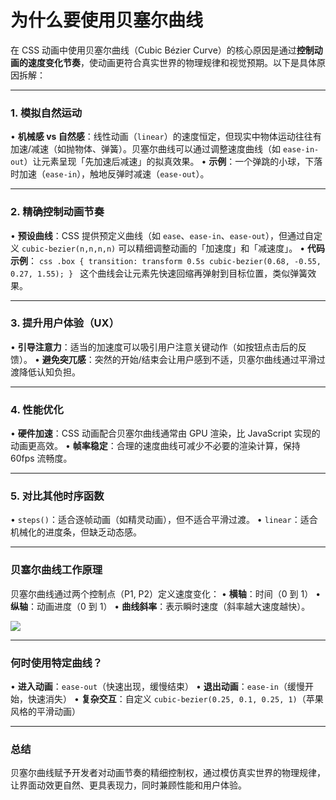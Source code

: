 # 为什么要使用贝塞尔曲线
在 CSS 动画中使用贝塞尔曲线（Cubic Bézier Curve）的核心原因是通过**控制动画的速度变化节奏**，使动画更符合真实世界的物理规律和视觉预期。以下是具体原因拆解：

---

### 1. **模拟自然运动**
   • **机械感 vs 自然感**：线性动画（`linear`）的速度恒定，但现实中物体运动往往有加速/减速（如抛物体、弹簧）。贝塞尔曲线可以通过调整速度曲线（如 `ease-in-out`）让元素呈现「先加速后减速」的拟真效果。
   • **示例**：一个弹跳的小球，下落时加速（`ease-in`），触地反弹时减速（`ease-out`）。

---

### 2. **精确控制动画节奏**
   • **预设曲线**：CSS 提供预定义曲线（如 `ease`、`ease-in`、`ease-out`），但通过自定义 `cubic-bezier(n,n,n,n)` 可以精细调整动画的「加速度」和「减速度」。
   • **代码示例**：
     ```css
     .box {
       transition: transform 0.5s cubic-bezier(0.68, -0.55, 0.27, 1.55);
     }
     ```
     这个曲线会让元素先快速回缩再弹射到目标位置，类似弹簧效果。

---

### 3. **提升用户体验（UX）**
   • **引导注意力**：适当的加速度可以吸引用户注意关键动作（如按钮点击后的反馈）。
   • **避免突兀感**：突然的开始/结束会让用户感到不适，贝塞尔曲线通过平滑过渡降低认知负担。

---

### 4. **性能优化**
   • **硬件加速**：CSS 动画配合贝塞尔曲线通常由 GPU 渲染，比 JavaScript 实现的动画更高效。
   • **帧率稳定**：合理的速度曲线可减少不必要的渲染计算，保持 60fps 流畅度。

---

### 5. **对比其他时序函数**
   • `steps()`：适合逐帧动画（如精灵动画），但不适合平滑过渡。
   • `linear`：适合机械化的进度条，但缺乏动态感。

---

### 贝塞尔曲线工作原理
贝塞尔曲线通过两个控制点（P1, P2）定义速度变化：
• **横轴**：时间（0 到 1）
• **纵轴**：动画进度（0 到 1）
• **曲线斜率**：表示瞬时速度（斜率越大速度越快）。

![](https://upload.wikimedia.org/wikipedia/commons/thumb/d/db/Cubic_Bezier_Curve.svg/1200px-Cubic_Bezier_Curve.svg.png)

---

### 何时使用特定曲线？
• **进入动画**：`ease-out`（快速出现，缓慢结束）
• **退出动画**：`ease-in`（缓慢开始，快速消失）
• **复杂交互**：自定义 `cubic-bezier(0.25, 0.1, 0.25, 1)`（苹果风格的平滑动画）

---

### 总结
贝塞尔曲线赋予开发者对动画节奏的精细控制权，通过模仿真实世界的物理规律，让界面动效更自然、更具表现力，同时兼顾性能和用户体验。